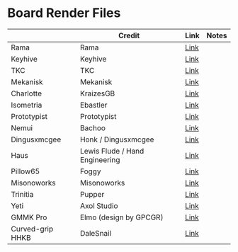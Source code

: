 # Board Render Files

|  | Credit | Link | Notes |
| --- | --- | --- | --- |
| Rama | Rama | [Link](https://files.rama.supply/b/7vYJcwbrMFwi3eLZ4GnQ) | |
| Keyhive | Keyhive | [Link](https://github.com/cfbender/keyboards) | |
| TKC | TKC | [Link](https://thekey.company/pages/assets) | |
| Mekanisk | Mekanisk | [Link](https://mekanisk.com/pages/downloads) | |
| Charlotte | KraizesGB | [Link](https://drive.google.com/file/d/1cytXMnTWgJZk5OJT4kYd6C9CH_adqXAw/view) | |
| Isometria | Ebastler | [Link](https://github.com/ebastler/isometria-75/tree/master/isometria-75-case-iso) | |
| Prototypist | Prototypist | [Link](https://prototypist.net/pages/resources) | |
| Nemui | Bachoo | [Link](https://github.com/cBachoo/NemuiRenderfile) | |
| Dingusxmcgee | Honk / Dingusxmcgee | [Link](https://github.com/dingusxmcgee/Render_Resources) | |
| Haus | Lewis Flude / Hand Engineering | [Link](https://hand.engineering/renderassets/haus/) | |
| Pillow65 | Foggy | [Link](https://github.com/KeliumWorks/Pillow65-3dmodel) | |
| Misonoworks | Misonoworks | [Link](https://github.com/autumnisacutie/misonoworks-render-assets ) | |
| Trinitia | Pupper | [Link](https://drive.google.com/file/d/1GGJG6zRY2m3Awb94hR88KW4qvXJh3bbf/view?usp=sharing) | |
| Yeti | Axol Studio | [Link](https://github.com/axolstudio-ca/Yeti) | |
| GMMK Pro | Elmo (design by GPCGR) | [Link](https://drive.google.com/drive/folders/1hpBeervBWlSyVlzBdpRBDStxWFxXpy9C?usp=sharing) | |
| Curved-grip HHKB | DaleSnail | [Link](https://github.com/dalesnail/HHKB-Curved-Grip-KB-Case) | |
